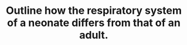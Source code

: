 ---
title: "Outline how the respiratory system of a neonate differs from that of an adult."
entityType: SAQ
exam: PEX
college: CICM
year: 2020
sitting: A
question: 6
passRate: 20
EC_expectedDomains:
- "This question required an outline of the anatomical, mechanical and functional differences."
- "It was expected that factors leading to an increased work of breathing and oxygen cost would be mentioned."
EC_errorsCommon:
- "The mechanics of expiration were not often included in candidates’ answers."
- "Immaturity of the alveoli and peripheral chemoreceptors were common omissions."
- "Inaccuracies regarding upper airway anatomy and compliance of the chest wall cost some candidates marks."
- "Many answers included inaccurate information."
- "Points which were often missed were difference in bronchial angles, number of alveoli, number of type 1 fibres in diaphragm, ciliary function and peripheral chemoreceptors."
EC_extraCredit:
- "The question did not call for an explanation of the relative difficulty of intubation."
- "Discussion of pathophysiology due to airway obstruction, causes of central apnoea or sensitivity to drugs was not required."
---
